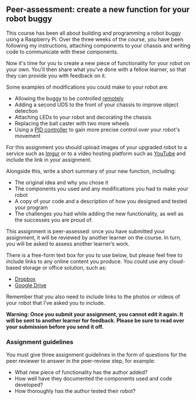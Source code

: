 [comment]: # (
Is this step open? Y/N
If so, short description of this step:
Related links:
Related files:
)

## Peer-assessment: create a new function for your robot buggy

This course has been all about building and programming a robot buggy using a Raspberry Pi. Over the three weeks of the course, you have been following my instructions, attaching components to your chassis and writing code to communicate with these components.

Now it's time for you to create a new piece of functionality for your robot on your own. You'll then share what you've done with a fellow learner, so that they can provide you with feedback on it.

Some examples of modifications you could make to your robot are:

+ Allowing the buggy to be controlled [remotely](https://projects.raspberrypi.org/en/projects/remote-control-buggy)
+ Adding a second UDS to the front of your chassis to improve object detection
+ Attaching LEDs to your robot and decorating the chassis
+ Replacing the ball caster with two more wheels
+ Using a [PID controller](https://projects.raspberrypi.org/en/projects/robotPID) to gain more precise control over your robot's  movement

For this assignment you should upload images of your upgraded robot to a service such as [Imgur](https://www.imgur.com/) or to a video hosting platform such as [YouTube](https://www.youtube.com) and include the link in your assignment.

Alongside this, write a short summary of your new function, including:

+ The original idea and why you chose it
+ The components you used and any modifications you had to make your robot
+ A copy of your code and a description of how you designed and tested your program
+ The challenges you had while adding the new functionality, as well as the successes you are proud of.

This assignment is peer-assessed: once you have submitted your assignment, it will be reviewed by another learner on the course. In turn, you will be asked to assess another learner’s work.

There is a free-form text box for you to use below, but please feel free to include links to any online content you produce. You could use any cloud-based storage or office solution, such as:

* [Dropbox](https://www.dropbox.com)
* [Google Drive](https://drive.google.com)

Remember that you also need to include links to the photos or videos of your robot that I've asked you to include.

**Warning: Once you submit your assignment, you cannot edit it again. It will be sent to another learner for feedback. Please be sure to read over your submission before you send it off.**

### Assignment guidelines

You must give three assignment guidelines in the form of questions for the peer reviewer to answer in the peer-review step, for example:

+ What new piece of functionality has the author added?
+ How well have they documented the components used and code developed?
+ How thoroughly has the author tested their robot?
